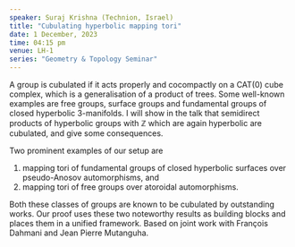 ```yaml
---
speaker: Suraj Krishna (Technion, Israel)
title: "Cubulating hyperbolic mapping tori"
date: 1 December, 2023
time: 04:15 pm 
venue: LH-1 
series: "Geometry & Topology Seminar"
---
```


A group is cubulated if it acts properly and cocompactly on a CAT(0) cube complex, which is a generalisation of a product of trees. Some well-known examples are free groups, surface groups and fundamental groups of closed hyperbolic 3-manifolds. 
I will show in the talk that semidirect products of hyperbolic groups with $\mathbb{Z}$ which are again hyperbolic are cubulated, and give some consequences. 

Two prominent examples of our setup are 

1. mapping tori of fundamental groups of closed hyperbolic surfaces over pseudo-Anosov automorphisms, and 
2. mapping tori of free groups over atoroidal automorphisms. 

Both these classes of groups are known to be cubulated by outstanding works.
Our proof uses these two noteworthy results as building blocks and places them in a unified framework. Based on joint work with François Dahmani and Jean Pierre Mutanguha.
